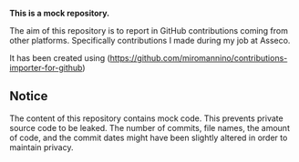 **This is a mock repository.** 

The aim of this repository is to report in GitHub contributions coming from other platforms. Specifically contributions I made during my job at Asseco.

It has been created using (https://github.com/miromannino/contributions-importer-for-github)

## Notice

The content of this repository contains mock code. This prevents private source code to be leaked. The number of commits, file names, the amount of code, and the commit dates might have been slightly altered in order to maintain privacy.
